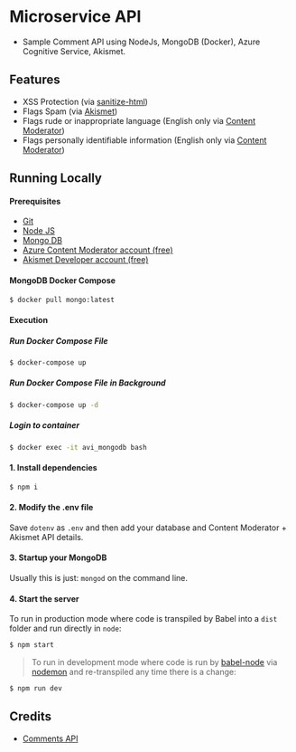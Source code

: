 # Microservice API

* Sample Comment API using NodeJs, MongoDB (Docker), Azure Cognitive Service, Akismet. 

## Features
* XSS Protection (via [sanitize-html](https://www.npmjs.com/package/sanitize-html))
* Flags Spam (via [Akismet](https://akismet.com/))
* Flags rude or inappropriate language (English only via [Content Moderator](https://contentmoderator.cognitive.microsoft.com))
* Flags personally identifiable information (English only via [Content Moderator](https://contentmoderator.cognitive.microsoft.com))

## Running Locally

#### Prerequisites
* [Git](https://git-scm.com/downloads)
* [Node JS](https://nodejs.org/en/)
* [Mongo DB](https://www.mongodb.com)
* [Azure Content Moderator account (free)](https://contentmoderator.cognitive.microsoft.com)
* [Akismet Developer account (free)](https://akismet.com/development/api/#getting-started)

#### MongoDB Docker Compose

```bash
$ docker pull mongo:latest
```

#### Execution

##### Run Docker Compose File

```bash
$ docker-compose up
```

##### Run Docker Compose File in Background

```bash
$ docker-compose up -d
```

##### Login to container

```bash
$ docker exec -it avi_mongodb bash
```

#### 1. Install dependencies

```bash
$ npm i
```

#### 2. Modify the .env file
Save `dotenv` as `.env` and then add your database and Content Moderator + Akismet API details.

#### 3. Startup your MongoDB
Usually this is just: `mongod` on the command line.

#### 4. Start the server
To run in production mode where code is transpiled by Babel into a `dist` folder and run directly in `node`:

```bash
$ npm start
```

> To run in development mode where code is run by [babel-node](https://babeljs.io/docs/en/babel-node) via [nodemon](https://nodemon.io) and re-transpiled any time there is a change:

```bash
$ npm run dev
```

## Credits

* [Comments API](https://github.com/dev-mastery/comments-api)